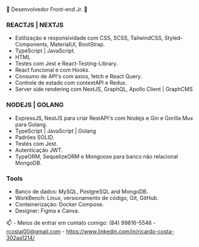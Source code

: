:diamond_shape_with_a_dot_inside: Desenvolvedor Front-end Jr. :diamond_shape_with_a_dot_inside:

<h3>REACTJS | NEXTJS</h3>

- Estilização e responsividade com CSS, SCSS, TailwindCSS, Styled-Components, MaterialUI, BootStrap.
- TypeScript | JavaScript.
- HTML
- Testes com Jest e React-Testing-Library.
- React funcional e com Hooks.
- Consumo de API's com axios, fetch e React Query.
- Controle de estado com contextAPI e Redux.
- Server side rendering com NextJS,  GraphQL, Apollo Client | GraphCMS

<h3>NODEJS | GOLANG</h3>

- ExpressJS, NestJS para criar RestAPI's com Nodejs e Gin e Gorilla Mux para Golang.
- TypeScript | JavaScript | Golang
- Padrões SOLID.
- Testes com Jest.
- Autenticação JWT.
- TypeORM, SequelizeORM e Mongoose para banco não relacional MongoDB.

<h3>Tools</h3>

- Banco de dados:
MySQL, PostgreSQL and MongoDB.
- WorkBench:
Linux, versionamento de código, Git, GitHub.
- Conteinerização:
Docker Compose.
- Designer: Figma e Canva.

📫 - Meios de entrar em contato comigo:
(84) 99816-5546 - rcostaj00@gmail.com - https://www.linkedin.com/in/ricardo-costa-302aa1214/


  
 
  
